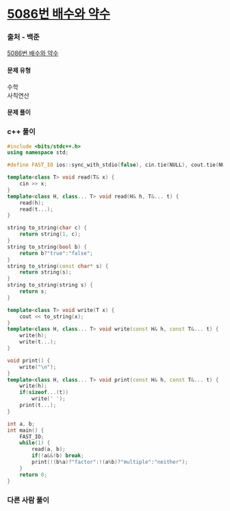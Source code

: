 # [5086번 배수와 약수](https://www.acmicpc.net/problem/5086)

### 출처 - 백준
[5086번 배수와 약수](https://www.acmicpc.net/problem/5086)

#### 문제 유형
수학  
사칙연산

#### 문제 풀이

### c++ 풀이
```c++
#include <bits/stdc++.h>
using namespace std;

#define FAST_IO ios::sync_with_stdio(false), cin.tie(NULL), cout.tie(NULL);

template<class T> void read(T& x) {
	cin >> x;
}
template<class H, class... T> void read(H& h, T&... t) {
	read(h);
	read(t...);
}

string to_string(char c) {
	return string(1, c);
}
string to_string(bool b) {
	return b?"true":"false";
}
string to_string(const char* s) {
	return string(s);
}
string to_string(string s) {
	return s;
}

template<class T> void write(T x) {
	cout << to_string(x);
}
template<class H, class... T> void write(const H& h, const T&... t) {
	write(h);
	write(t...);
}

void print() {
	write("\n");
}
template<class H, class... T> void print(const H& h, const T&... t) {
	write(h);
	if(sizeof...(t))
		write(' ');
	print(t...);
}

int a, b;
int main() {
	FAST_IO;
    while(1) {
        read(a, b);
        if(!a&&!b) break;
        print(!(b%a)?"factor":!(a%b)?"multiple":"neither");
    }
	return 0;
}
```

### 다른 사람 풀이
```c++

```